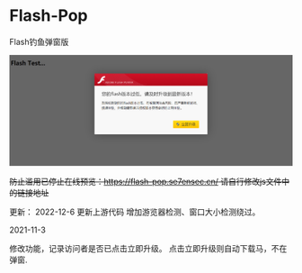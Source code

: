 # Flash-Pop

Flash钓鱼弹窗版

![](https://raw.githubusercontent.com/r00tSe7en/pictures/master/flashpop.png)

~~防止滥用已停止在线预览：https://flash-pop.se7ensec.cn/ 请自行修改js文件中的链接地址~~


更新：
2022-12-6 
更新上游代码
增加游览器检测、窗口大小检测绕过。

2021-11-3 

修改功能，记录访问者是否已点击立即升级。
	点击立即升级则自动下载马，不在弹窗.

